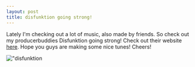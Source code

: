 ```yaml
---
layout: post
title: disfunktion going strong!
---
```

Lately I'm checking out a lot of music, also made by friends. So check out my producerbuddies Disfunktion going strong! Check out their website [here](\"http://www.myspace.com/disfunktion2\" "\"\""). Hope you guys are making some nice tunes! Cheers!


  

![\"disfunktion](\"/img/disfunktion.jpg\")


  



